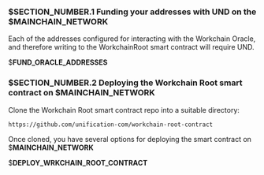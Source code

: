 ### $__SECTION_NUMBER__.1 Funding your addresses with UND on the $__MAINCHAIN_NETWORK__

Each of the addresses configured for interacting with the Workchain Oracle, and therefore
writing to the WorkchainRoot smart contract will require UND.

$__FUND_ORACLE_ADDRESSES__

### $__SECTION_NUMBER__.2 Deploying the Workchain Root smart contract on $__MAINCHAIN_NETWORK__

Clone the Workchain Root smart contract repo into a suitable directory:

`https://github.com/unification-com/workchain-root-contract`

Once cloned, you have several options for deploying the smart contract on $__MAINCHAIN_NETWORK__

$__DEPLOY_WRKCHAIN_ROOT_CONTRACT__